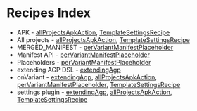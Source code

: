 # Recipes Index
* APK - 
[allProjectsApkAction](allProjectsApkAction), [TemplateSettingsRecipe](TemplateSettingsRecipe)
* All projects - 
[allProjectsApkAction](allProjectsApkAction), [TemplateSettingsRecipe](TemplateSettingsRecipe)
* MERGED_MANIFEST - 
[perVariantManifestPlaceholder](perVariantManifestPlaceholder)
* Manifest API - 
[perVariantManifestPlaceholder](perVariantManifestPlaceholder)
* Placeholders - 
[perVariantManifestPlaceholder](perVariantManifestPlaceholder)
* extending AGP DSL - 
[extendingAgp](extendingAgp)
* onVariant - 
[extendingAgp](extendingAgp), [allProjectsApkAction](allProjectsApkAction), [perVariantManifestPlaceholder](perVariantManifestPlaceholder), [TemplateSettingsRecipe](TemplateSettingsRecipe)
* settings plugin - 
[extendingAgp](extendingAgp), [allProjectsApkAction](allProjectsApkAction), [TemplateSettingsRecipe](TemplateSettingsRecipe)
